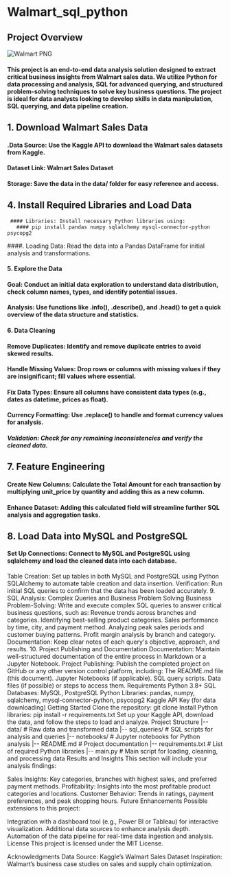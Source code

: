 # Walmart_sql_python
## Project Overview
![Walmart PNG](https://github.com/najirh/Walmart_SQL_Python/blob/main/Walmart%20Project.png)
#### This project is an end-to-end data analysis solution designed to extract critical business insights from Walmart sales data. We utilize Python for data processing and analysis, SQL for advanced querying, and structured problem-solving techniques to solve key business questions. The project is ideal for data analysts looking to develop skills in data manipulation, SQL querying, and data pipeline creation.


## 1. Download Walmart Sales Data
#### .Data Source: Use the Kaggle API to download the Walmart sales datasets from         Kaggle.
#### Dataset Link: Walmart Sales Dataset
#### Storage: Save the data in the data/ folder for easy reference and access.
## 4. Install Required Libraries and Load Data
     #### Libraries: Install necessary Python libraries using:
       #### pip install pandas numpy sqlalchemy mysql-connector-python psycopg2
####. Loading Data: Read the data into a Pandas DataFrame for initial analysis and        transformations.
#### 5. Explore the Data
#### Goal: Conduct an initial data exploration to understand data distribution,          check column names, types, and identify potential issues.
#### Analysis: Use functions like .info(), .describe(), and .head() to get a quick       overview of the data structure and statistics.
#### 6. Data Cleaning
#### Remove Duplicates: Identify and remove duplicate entries to avoid skewed            results.
#### Handle Missing Values: Drop rows or columns with missing values if they are         insignificant; fill values where essential.
#### Fix Data Types: Ensure all columns have consistent data types (e.g., dates as       datetime, prices as float).
#### Currency Formatting: Use .replace() to handle and format currency values for        analysis.
##### Validation: Check for any remaining inconsistencies and verify the cleaned          data.
## 7. Feature Engineering
#### Create New Columns: Calculate the Total Amount for each transaction by              multiplying unit_price by quantity and adding this as a new column.
#### Enhance Dataset: Adding this calculated field will streamline further SQL           analysis and aggregation tasks.
## 8. Load Data into MySQL and PostgreSQL
#### Set Up Connections: Connect to MySQL and PostgreSQL using sqlalchemy and load        the cleaned data into each database.
Table Creation: Set up tables in both MySQL and PostgreSQL using Python SQLAlchemy to automate table creation and data insertion.
Verification: Run initial SQL queries to confirm that the data has been loaded accurately.
9. SQL Analysis: Complex Queries and Business Problem Solving
Business Problem-Solving: Write and execute complex SQL queries to answer critical business questions, such as:
Revenue trends across branches and categories.
Identifying best-selling product categories.
Sales performance by time, city, and payment method.
Analyzing peak sales periods and customer buying patterns.
Profit margin analysis by branch and category.
Documentation: Keep clear notes of each query's objective, approach, and results.
10. Project Publishing and Documentation
Documentation: Maintain well-structured documentation of the entire process in Markdown or a Jupyter Notebook.
Project Publishing: Publish the completed project on GitHub or any other version control platform, including:
The README.md file (this document).
Jupyter Notebooks (if applicable).
SQL query scripts.
Data files (if possible) or steps to access them.
Requirements
Python 3.8+
SQL Databases: MySQL, PostgreSQL
Python Libraries:
pandas, numpy, sqlalchemy, mysql-connector-python, psycopg2
Kaggle API Key (for data downloading)
Getting Started
Clone the repository:
git clone <repo-url>
Install Python libraries:
pip install -r requirements.txt
Set up your Kaggle API, download the data, and follow the steps to load and analyze.
Project Structure
|-- data/                     # Raw data and transformed data
|-- sql_queries/              # SQL scripts for analysis and queries
|-- notebooks/                # Jupyter notebooks for Python analysis
|-- README.md                 # Project documentation
|-- requirements.txt          # List of required Python libraries
|-- main.py                   # Main script for loading, cleaning, and processing data
Results and Insights
This section will include your analysis findings:

Sales Insights: Key categories, branches with highest sales, and preferred payment methods.
Profitability: Insights into the most profitable product categories and locations.
Customer Behavior: Trends in ratings, payment preferences, and peak shopping hours.
Future Enhancements
Possible extensions to this project:

Integration with a dashboard tool (e.g., Power BI or Tableau) for interactive visualization.
Additional data sources to enhance analysis depth.
Automation of the data pipeline for real-time data ingestion and analysis.
License
This project is licensed under the MIT License.

Acknowledgments
Data Source: Kaggle’s Walmart Sales Dataset
Inspiration: Walmart’s business case studies on sales and supply chain optimization.
